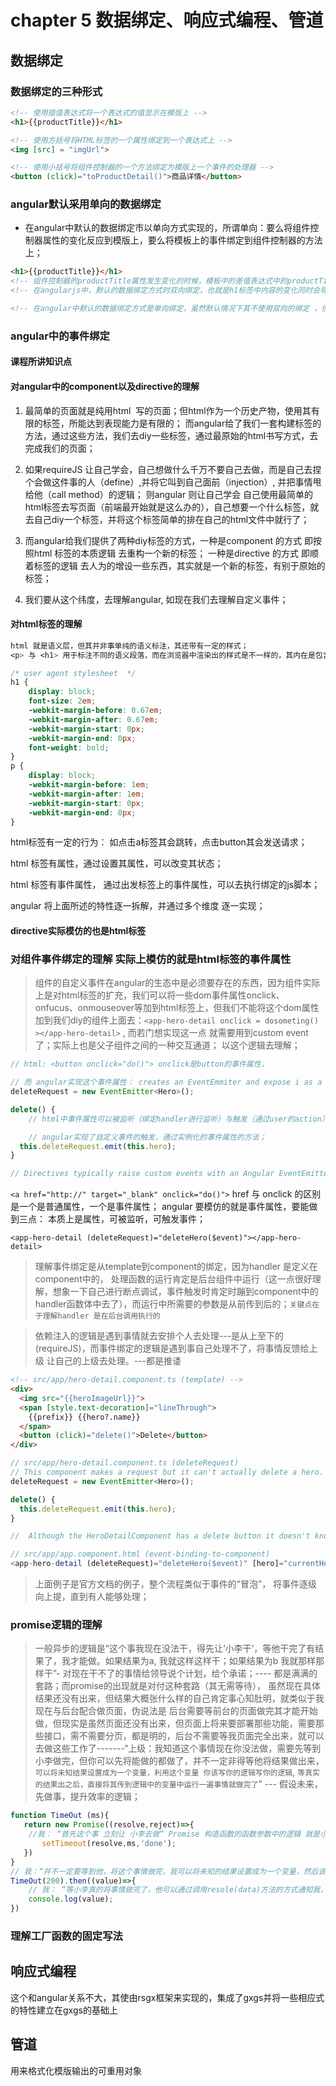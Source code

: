# chapter 5 数据绑定、响应式编程、管道

## 数据绑定

### 数据绑定的三种形式

```html
<!-- 使用插值表达式将一个表达式的值显示在模版上 -->
<h1>{{productTitle}}</h1>

<!-- 使用方括号将HTML标签的一个属性绑定到一个表达式上 -->
<img [src] = "imgUrl">

<!-- 使用小括号将组件控制器的一个方法绑定为模版上一个事件的处理器 -->
<button (click)="toProductDetail()">商品详情</button>

```

### angular默认采用单向的数据绑定 

* 在angular中默认的数据绑定市以单向方式实现的，所谓单向：要么将组件控制器属性的变化反应到模版上，要么将模板上的事件绑定到组件控制器的方法上；

```html
<h1>{{productTitle}}</h1>
<!-- 组件控制器的productTitle属性发生变化的时候，模板中的差值表达式中的productTitle会立刻自动的更新，但是如果我们使用jquery之类的库去改变h1标签中的内容时，并不会导致组件控制器上面那个个productTitle属性的值发生改变，这就是单向的绑定 -->
<!-- 在angularjs中，默认的数据绑定方式时双向绑定，也就是h1标签中内容的变化同时会导致productTitle的属性值发生变化，这也是angularjs在处理复杂页面会出现性能问题的根源，因为angularjs会在页面去维护一个存有所有数据表达式的列表，当一个浏览器事件发生时 会导致angularjs反复的去检查这个列表，直到其确定所有的东西都已经同步，这个过程时比较耗性能的 -->

<!-- 在angular中默认的数据绑定方式是单向绑定，虽然默认情况下其不使用双向的绑定 ，但我们依然可以使用明确指定的方式，来使用数据绑定，也就是双向绑定现在变成一个可选项，而不是框架的默认的行为 -->
```

### angular中的事件绑定

#### 课程所讲知识点


#### 对angular中的component以及directive的理解

1. 最简单的页面就是纯用html  写的页面；但html作为一个历史产物，使用其有限的标签，所能达到表现能力是有限的； 而angular给了我们一套构建标签的方法，通过这些方法，我们去diy一些标签，通过最原始的html书写方式，去完成我们的页面；

2. 如果requireJS 让自己学会，自己想做什么千万不要自己去做，而是自己去捏个会做这件事的人（define）,并将它叫到自己面前（injection）, 并把事情甩给他（call method）的逻辑； 则angular 则让自己学会 自己使用最简单的html标签去写页面（前端最开始就是这么办的），自己想要一个什么标签，就去自己diy一个标签，并将这个标签简单的排在自己的html文件中就行了；

3. 而angular给我们提供了两种diy标签的方式，一种是component 的方式 即按照html 标签的本质逻辑 去重构一个新的标签； 一种是directive 的方式 即顺着标签的逻辑 去人为的增设一些东西，其实就是一个新的标签，有别于原始的标签；

4. 我们要从这个纬度，去理解angular, 如现在我们去理解自定义事件；

#### 对html标签的理解
```css
html 就是语义层，但其并非事单纯的语义标注，其还带有一定的样式；
<p> 与 <h1> 用于标注不同的语义段落，而在浏览器中渲染出的样式是不一样的，其内在是包含不同的样式的；

/* user agent stylesheet  */
h1 {
    display: block;
    font-size: 2em;
    -webkit-margin-before: 0.67em;
    -webkit-margin-after: 0.67em;
    -webkit-margin-start: 0px;
    -webkit-margin-end: 0px;
    font-weight: bold;
}
p {
    display: block;
    -webkit-margin-before: 1em;
    -webkit-margin-after: 1em;
    -webkit-margin-start: 0px;
    -webkit-margin-end: 0px;
}
```

html标签有一定的行为： 如点击a标签其会跳转，点击button其会发送请求；

html 标签有属性，通过设置其属性，可以改变其状态；

html 标签有事件属性， 通过出发标签上的事件属性，可以去执行绑定的js脚本；

angular 将上面所述的特性逐一拆解，并通过多个维度 逐一实现；

#### directive实际模仿的也是html标签



### 对组件事件绑定的理解 实际上模仿的就是html标签的事件属性

> 组件的自定义事件在angular的生态中是必须要存在的东西，因为组件实际上是对html标签的扩充，我们可以将一些dom事件属性onclick、onfucus、onmouseover等加到html标签上，但我们不能将这个dom属性加到我们diy的组件上面去：`<app-hero-detail onclick = dosometing() ></app-hero-detail>` , 而若门想实现这一点 就需要用到custom event了；实际上也是父子组件之间的一种交互通道； 以这个逻辑去理解；

```ts
// html: <button onclick="do()"> onclick是button的事件属性，

// 而 angular实现这个事件属性： creates an EventEmmiter and expose i as a property（事件属性）
deleteRequest = new EventEmitter<Hero>();

delete() {
    // html中事件属性可以被监听（绑定handler进行监听）与触发（通过user的action）

    // angular实现了自定义事件的触发，通过实例化的事件属性的方法；
  this.deleteRequest.emit(this.hero);
}

// Directives typically raise custom events with an Angular EventEmitter. The directive creates an EventEmitter and exposes it as a property. The directive calls EventEmitter.emit(payload) to fire an event, passing in a message payload, which can be anything. Parent directives listen for the event by binding to this property and accessing the payload through the $event object.

```

`<a href="http://" target="_blank" onclick="do()">`
href 与 onclick 的区别是一个是普通属性，一个是事件属性； angular 要模仿的就是事件属性，要能做到三点： 本质上是属性，可被监听，可触发事件；

`<app-hero-detail (deleteRequest)="deleteHero($event)"></app-hero-detail>`

> 理解事件绑定是从template到component的绑定，因为handler 是定义在component中的， 处理函数的运行肯定是后台组件中运行（这一点很好理解，想象一下自己进行断点调试，事件触发时肯定时蹦到component中的handler函数体中去了），而运行中所需要的参数是从前传到后的；`关键点在于理解handler 是在后台调用执行的`

> 依赖注入的逻辑是遇到事情就去安排个人去处理---是从上至下的(requireJS)，而事件绑定的逻辑是遇到事自己处理不了，将事情反馈给上级 让自己的上级去处理。---都是推诿

```html
<!-- src/app/hero-detail.component.ts (template) -->
<div>
  <img src="{{heroImageUrl}}">
  <span [style.text-decoration]="lineThrough">
    {{prefix}} {{hero?.name}}
  </span>
  <button (click)="delete()">Delete</button>
</div>
```

```ts
// src/app/hero-detail.component.ts (deleteRequest)
// This component makes a request but it can't actually delete a hero.
deleteRequest = new EventEmitter<Hero>();

delete() {
  this.deleteRequest.emit(this.hero);
}

//  Although the HeroDetailComponent has a delete button it doesn't know how to delete the hero itself. The best it can do is raise an event reporting the user's delete request.

```

```ts
// src/app/app.component.html (event-binding-to-component)
<app-hero-detail (deleteRequest)="deleteHero($event)" [hero]="currentHero"></app-hero-detail>
```

> 上面例子是官方文档的例子，整个流程类似于事件的“冒泡”， 将事件逐级向上提，直到有人能够处理；


### promise逻辑的理解

> 一般异步的逻辑是“这个事我现在没法干，得先让‘小李干‘，等他干完了有结果了，我才能做。如果结果为a, 我就这样这样干；如果结果为b 我就那样那样干”- 对现在干不了的事情给领导说个计划，给个承诺；---- 都是满满的套路；而promise的出现就是对付这种套路（其无需等待）， 虽然现在具体结果还没有出来，但结果大概张什么样的自己肯定事心知肚明，就类似于我现在与后台配合做页面，伪说法是 后台需要等前台的页面做完其才能开始做，但现实是虽然页面还没有出来，但页面上将来要部署那些功能，需要那些接口，需不需要分页，都是明的，后台不需要等我页面完全出来，就可以去做这些工作了-------“上级：我知道这个事情现在你没法做，需要先等到小李做完，但你可以先将能做的都做了，并不一定非得等他将结果做出来，`可以将未知结果设置成为一个变量，利用这个变量 你该写你的逻辑写你的逻辑`, `等真实的结果出之后，直接将其传到逻辑中的变量中运行一遍事情就做完了`”  --- 假设未来，先做事，提升效率的逻辑；

```js
function TimeOut (ms){
   return new Promise((resolve,reject)=>{
    //我： “首先这个事 立刻让 小李去做” Promise 构造函数的函数参数中的逻辑 就是小李做事的逻辑
       setTimeout(resolve,ms,'done');
   })
}
// 我：“并不一定要等到他，将这个事情做完，我可以将未知的结果设置成为一个变量，然后该写我的逻辑，写我的逻辑”
TimeOut(200).then((value)=>{
    // 我： “等小李真的将事情做完了，他可以通过调用resole(data)方法的方式通知我，并将真实的结果传给我； 等到脚本所有的同步代码都运行完毕后（then中的函数必须等所有同步脚本，运行完毕后执行），我在运行一遍我的逻辑，事情就有结果了 ” then 方法函数参数中的逻辑事我的逻辑。
    console.log(value);
})

```

### 理解工厂函数的固定写法


## 响应式编程

这个和angular关系不大，其使由rsgx框架来实现的，集成了gxgs并将一些相应式的特性建立在gxgs的基础上

## 管道

用来格式化模版输出的可重用对象